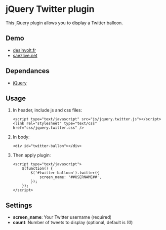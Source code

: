jQuery Twitter plugin
===============

This jQuery plugin allows you to display a Twitter balloon.

Demo
-----------------

*   [desinvolt.fr](http://www.desinvolt.fr)
*   [saezlive.net](http://www.saezlive.net)


Dependances
------------------

* [jQuery](http://jquery.com/)


Usage
------------------

1.  In header, include js and css files:

        <script type="text/javascript" src="js/jquery.twitter.js"></script>
        <link rel="stylesheet" type="text/css" href="css/jquery.twitter.css" />
        
2.  In body:

        <div id="twitter-ballon"></div>
        
3.  Then apply plugin:

        <script type="text/javascript">
            $(function() {
                $('#twitter-balloon').twitter({
                    screen_name: '##USERNAME##',
                });
            });
        </script>

Settings
----------------------
*   **screen_name**: Your Twitter username (required)
*   **count**: Number of tweets to display (optional, default is *10*)
